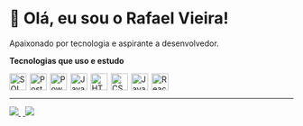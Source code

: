 # 👋 Olá, eu sou o Rafael Vieira!

Apaixonado por tecnologia e aspirante a desenvolvedor.

**Tecnologias que uso e estudo**

<div style="display: flex; align-items: center; gap: 6px; margin-top: 4px;">
  <img src="https://img.icons8.com/fluency/48/sql.png" height="30" width="30" alt="SQL logo" />
  <img src="https://cdn.jsdelivr.net/gh/devicons/devicon/icons/postgresql/postgresql-original.svg" height="30" width="30" alt="PostgreSQL logo" />
  <img src="https://upload.wikimedia.org/wikipedia/commons/c/cf/New_Power_BI_Logo.svg" height="30" width="30" alt="Power BI logo" />
  <img src="https://cdn.jsdelivr.net/gh/devicons/devicon/icons/java/java-original.svg" height="30" width="30" alt="Java logo" />
  <img src="https://cdn.jsdelivr.net/gh/devicons/devicon/icons/html5/html5-original.svg" height="30" width="30" alt="HTML5 logo" />
  <img src="https://cdn.jsdelivr.net/gh/devicons/devicon/icons/css3/css3-original.svg" height="30" width="30" alt="CSS3 logo" />
  <img src="https://cdn.jsdelivr.net/gh/devicons/devicon/icons/javascript/javascript-original.svg" height="30" width="30" alt="JavaScript logo" />
  <img src="https://cdn.jsdelivr.net/gh/devicons/devicon/icons/react/react-original.svg" height="30" width="30" alt="React logo" />
</div>

---

<a href="mailto:rafaelovieira.dev@gmail.com">
  <img src="https://img.shields.io/badge/Gmail-333333?style=for-the-badge&logo=gmail&logoColor=white" />
</a>&nbsp;<a href="https://www.linkedin.com/in/rafaelovieira" target="_blank">
  <img src="https://img.shields.io/badge/LinkedIn-0A66C2?style=for-the-badge&logo=linkedin&logoColor=white" />
</a>

